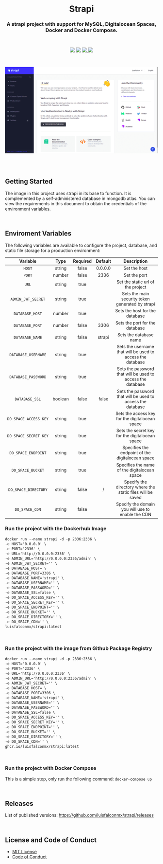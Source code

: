 <h1 align="center">Strapi</h1>

<h3 align="center">
A strapi project with support for MySQL, Digitalocean Spaces, Docker and Docker Compose.
</h3>

<br>

<p align="center">
  <img src="https://img.shields.io/badge/Node%20js-14.17.0-3c730f?style=for-the-badge&logo=node.js&labelColor=20232a" />
  <img src="https://img.shields.io/badge/strapi-3.6.8-35408a?style=for-the-badge&logo=strapi&labelColor=20232a" />
  <a href="https://hub.docker.com/r/luisfalconmx/strapi">
    <img src="https://img.shields.io/endpoint?url=https://gist.githubusercontent.com/luisfalconmx/a5061f5a6d416bf2228bedc05f8dfa1b/raw/docker-badge.json" />
  </a>
  <a href="https://github.com/luisfalconmx/strapi/blob/main/LICENSE">
    <img src="https://img.shields.io/badge/license-MIT-orange?style=for-the-badge&logo=github&labelColor=20232a" />
  </a>
</p>

<br>

<p align="center">
  <img src="https://raw.githubusercontent.com/luisfalconmx/strapi/main/docs/images/strapi-cover.png" />
</p>

<br><br>

## Getting Started

The image in this project uses strapi in its base to function. It is complemented by a self-administered database in mongodb atlas. You can view the requirements in this document to obtain the credentials of the environment variables.

<br>

## Enviroment Variables

The following variables are available to configure the project, database, and static file storage for a production environment:

|       Variable        |  Type   | Required | Default |                        Description                         |
| :-------------------: | :-----: | :------: | :-----: | :--------------------------------------------------------: |
|        `HOST`         | string  |  false   | 0.0.0.0 |                        Set the host                        |
|        `PORT`         | number  |  false   |  2336   |                        Set the port                        |
|         `URL`         | string  |   true   |         |             Set the static url of the project              |
|  `ADMIN_JWT_SECRET`   | string  |   true   |         |      Sets the main security token generated by strapi      |
|    `DATABASE_HOST`    | number  |   true   |         |               Sets the host for the database               |
|    `DATABASE_PORT`    | number  |  false   |  3306   |               Sets the port for the database               |
|    `DATABASE_NAME`    | string  |  false   | strapi  |                   Sets the database name                   |
|  `DATABASE_USERNAME`  | string  |   true   |         | Sets the username that will be used to access the database |
|  `DATABASE_PASSWORD`  | string  |   true   |         | Sets the password that will be used to access the database |
|    `DATABASE_SSL`     | boolean |  false   |  false  | Sets the password that will be used to access the database |
| `DO_SPACE_ACCESS_KEY` | string  |   true   |         |       Sets the access key for the digitalocean space       |
| `DO_SPACE_SECRET_KEY` | string  |   true   |         |       Sets the secret key for the digitalocean space       |
|  `DO_SPACE_ENDPOINT`  | string  |   true   |         |      Specifies the endpoint of the digitalocean space      |
|   `DO_SPACE_BUCKET`   | string  |   true   |         |        Specifies the name of the digitalocean space        |
| `DO_SPACE_DIRECTORY`  | string  |  false   |    /    | Specify the directory where the static files will be saved |
|    `DO_SPACE_CDN`     | string  |  false   |         |     Specify the domain you will use to enable the CDN      |

### Run the project with the Dockerhub Image

```
docker run --name strapi -d -p 2336:2336 \
-e HOST='0.0.0.0' \
-e PORT='2336' \
-e URL='http://0.0.0.0:2336' \
-e ADMIN_URL='http://0.0.0.0:2336/admin' \
-e ADMIN_JWT_SECRET='' \
-e DATABASE_HOST= \
-e DATABASE_PORT=3306 \
-e DATABASE_NAME='strapi' \
-e DATABASE_USERNAME='' \
-e DATABASE_PASSWORD='' \
-e DATABASE_SSL=false \
-e DO_SPACE_ACCESS_KEY='' \
-e DO_SPACE_SECRET_KEY='' \
-e DO_SPACE_ENDPOINT='' \
-e DO_SPACE_BUCKET='' \
-e DO_SPACE_DIRECTORY='' \
-e DO_SPACE_CDN='' \
luisfalconmx/strapi:latest
```

<br>

### Run the project with the image from Github Package Registry

```
docker run --name strapi -d -p 2336:2336 \
-e HOST='0.0.0.0' \
-e PORT='2336' \
-e URL='http://0.0.0.0:2336' \
-e ADMIN_URL='http://0.0.0.0:2336/admin' \
-e ADMIN_JWT_SECRET='' \
-e DATABASE_HOST= \
-e DATABASE_PORT=3306 \
-e DATABASE_NAME='strapi' \
-e DATABASE_USERNAME='' \
-e DATABASE_PASSWORD='' \
-e DATABASE_SSL=false \
-e DO_SPACE_ACCESS_KEY='' \
-e DO_SPACE_SECRET_KEY='' \
-e DO_SPACE_ENDPOINT='' \
-e DO_SPACE_BUCKET='' \
-e DO_SPACE_DIRECTORY='' \
-e DO_SPACE_CDN='' \
ghcr.io/luisfalconmx/strapi:latest
```

<br>

### Run the project with Docker Compose

This is a simple step, only run the following command: `docker-compose up`

<br>

## Releases

List of published versions: https://github.com/luisfalconmx/strapi/releases

<br>

## License and Code of Conduct

- [MIT License](https://github.com/luisfalconmx/strapi/blob/main/LICENSE)
- [Code of Conduct](https://github.com/luisfalconmx/strapi/blob/main/CODE_OF_CONDUCT.md)
